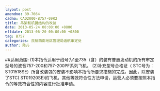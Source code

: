```yaml
---
layout: post
amendno: 39-7664
cadno: CAD2000-B757-09R2
title: 吊架和机翼结构的改装
date: 2013-05-24 00:00:00 +0800
effdate: 2013-06-20 00:00:00 +0800
tag: B757
categories: 民航西南地区管理局适航审定处
author: 陈丹
---
```


##适用范围:
(1)本指令适用于线号为1至735（含）的装有普惠发动机的所有审定型号的波音757-200和757-200PF系列飞机。
(2)补充型号合格证（ STC号为：ST01518SE）所含改装包的安装不影响本指令所要求措施的完成。因此，除安装了STC( ST01920SE)的飞机，其他等效符合性方法申请，运营人必须要按照本指令的等效符合性的内容进行批准申请。

